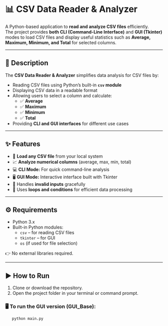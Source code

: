# 📊 CSV Data Reader & Analyzer

A Python-based application to **read and analyze CSV files** efficiently.  
The project provides **both CLI (Command-Line Interface)** and **GUI (Tkinter)** modes to load CSV files and display useful statistics such as **Average, Maximum, Minimum, and Total** for selected columns.

---

## 📝 Description
The **CSV Data Reader & Analyzer** simplifies data analysis for CSV files by:
- Reading CSV files using Python’s built-in **`csv` module**
- Displaying CSV data in a readable format
- Allowing users to select a column and calculate:
  - ✅ **Average**
  - ✅ **Maximum**
  - ✅ **Minimum**
  - ✅ **Total**
- Providing **CLI and GUI interfaces** for different use cases

---

## ✨ Features
- 📂 **Load any CSV file** from your local system
- 📈 **Analyze numerical columns** (average, max, min, total)
- 💻 **CLI Mode:** For quick command-line analysis
- 🖥️ **GUI Mode:** Interactive interface built with Tkinter
- 🚫 Handles **invalid inputs** gracefully
- 🔄 Uses **loops and conditions** for efficient data processing

---

## ⚙️ Requirements
- Python 3.x  
- Built-in Python modules:
  - `csv` – for reading CSV files
  - `tkinter` – for GUI
  - `os` (if used for file selection)

👉 No external libraries required.

---

## ▶️ How to Run
1. Clone or download the repository.
2. Open the project folder in your terminal or command prompt.

### 🖥️ To run the GUI version (GUI_Base):
```bash
   python main.py
